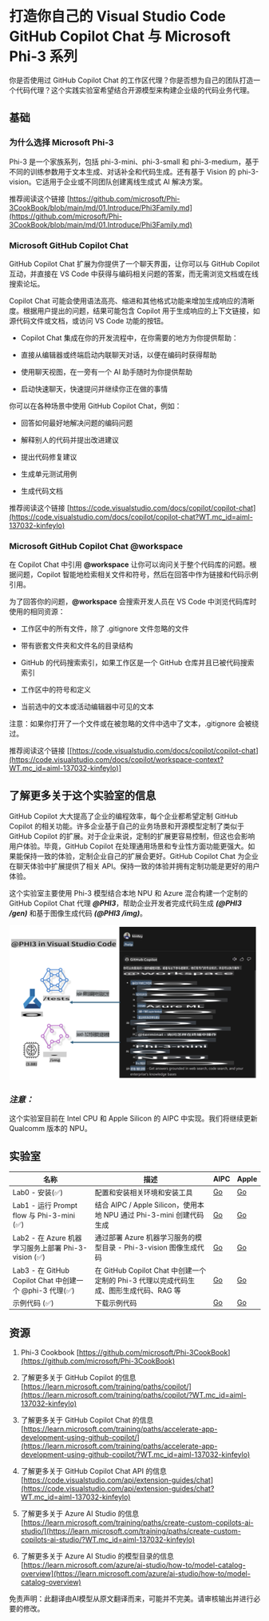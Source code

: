 # **打造你自己的 Visual Studio Code GitHub Copilot Chat 与 Microsoft Phi-3 系列**

你是否使用过 GitHub Copilot Chat 的工作区代理？你是否想为自己的团队打造一个代码代理？这个实践实验室希望结合开源模型来构建企业级的代码业务代理。

## **基础**

### **为什么选择 Microsoft Phi-3**

Phi-3 是一个家族系列，包括 phi-3-mini、phi-3-small 和 phi-3-medium，基于不同的训练参数用于文本生成、对话补全和代码生成。还有基于 Vision 的 phi-3-vision。它适用于企业或不同团队创建离线生成式 AI 解决方案。

推荐阅读这个链接 [https://github.com/microsoft/Phi-3CookBook/blob/main/md/01.Introduce/Phi3Family.md](https://github.com/microsoft/Phi-3CookBook/blob/main/md/01.Introduce/Phi3Family.md)

### **Microsoft GitHub Copilot Chat**

GitHub Copilot Chat 扩展为你提供了一个聊天界面，让你可以与 GitHub Copilot 互动，并直接在 VS Code 中获得与编码相关问题的答案，而无需浏览文档或在线搜索论坛。

Copilot Chat 可能会使用语法高亮、缩进和其他格式功能来增加生成响应的清晰度。根据用户提出的问题，结果可能包含 Copilot 用于生成响应的上下文链接，如源代码文件或文档，或访问 VS Code 功能的按钮。

- Copilot Chat 集成在你的开发流程中，在你需要的地方为你提供帮助：

- 直接从编辑器或终端启动内联聊天对话，以便在编码时获得帮助

- 使用聊天视图，在一旁有一个 AI 助手随时为你提供帮助

- 启动快速聊天，快速提问并继续你正在做的事情

你可以在各种场景中使用 GitHub Copilot Chat，例如：

- 回答如何最好地解决问题的编码问题

- 解释别人的代码并提出改进建议

- 提出代码修复建议

- 生成单元测试用例

- 生成代码文档

推荐阅读这个链接 [https://code.visualstudio.com/docs/copilot/copilot-chat](https://code.visualstudio.com/docs/copilot/copilot-chat?WT.mc_id=aiml-137032-kinfeylo)


###  **Microsoft GitHub Copilot Chat @workspace**

在 Copilot Chat 中引用 **@workspace** 让你可以询问关于整个代码库的问题。根据问题，Copilot 智能地检索相关文件和符号，然后在回答中作为链接和代码示例引用。

为了回答你的问题，**@workspace** 会搜索开发人员在 VS Code 中浏览代码库时使用的相同资源：

- 工作区中的所有文件，除了 .gitignore 文件忽略的文件

- 带有嵌套文件夹和文件名的目录结构

- GitHub 的代码搜索索引，如果工作区是一个 GitHub 仓库并且已被代码搜索索引

- 工作区中的符号和定义

- 当前选中的文本或活动编辑器中可见的文本

注意：如果你打开了一个文件或在被忽略的文件中选中了文本，.gitignore 会被绕过。

推荐阅读这个链接 [[https://code.visualstudio.com/docs/copilot/copilot-chat](https://code.visualstudio.com/docs/copilot/workspace-context?WT.mc_id=aiml-137032-kinfeylo)]


## **了解更多关于这个实验室的信息**

GitHub Copilot 大大提高了企业的编程效率，每个企业都希望定制 GitHub Copilot 的相关功能。许多企业基于自己的业务场景和开源模型定制了类似于 GitHub Copilot 的扩展。对于企业来说，定制的扩展更容易控制，但这也会影响用户体验。毕竟，GitHub Copilot 在处理通用场景和专业性方面功能更强大。如果能保持一致的体验，定制企业自己的扩展会更好。GitHub Copilot Chat 为企业在聊天体验中扩展提供了相关 API。保持一致的体验并拥有定制功能是更好的用户体验。

这个实验室主要使用 Phi-3 模型结合本地 NPU 和 Azure 混合构建一个定制的 GitHub Copilot Chat 代理 ***@PHI3***，帮助企业开发者完成代码生成 ***(@PHI3 /gen)*** 和基于图像生成代码 ***(@PHI3 /img)***。

![PHI3](../../../../../translated_images/cover.d430b054ed524c747b7ab90cf1b12cbf65dbc199017fbd08ce9fab9f47204e03.zh.png)

### ***注意：***

这个实验室目前在 Intel CPU 和 Apple Silicon 的 AIPC 中实现。我们将继续更新 Qualcomm 版本的 NPU。


## **实验室**

| 名称 | 描述 | AIPC | Apple |
| ------------ | ----------- | -------- |-------- |
| Lab0 - 安装(✅) | 配置和安装相关环境和安装工具 | [Go](./HOL/AIPC/01.Installations.md) |[Go](./HOL/Apple/01.Installations.md) |
| Lab1 - 运行 Prompt flow 与 Phi-3-mini (✅) | 结合 AIPC / Apple Silicon，使用本地 NPU 通过 Phi-3-mini 创建代码生成 | [Go](./HOL/AIPC/02.PromptflowWithNPU.md) |  [Go](./HOL/Apple/02.PromptflowWithMLX.md) |
| Lab2 - 在 Azure 机器学习服务上部署 Phi-3-vision (✅) | 通过部署 Azure 机器学习服务的模型目录 - Phi-3-vision 图像生成代码 | [Go](./HOL/AIPC/03.DeployPhi3VisionOnAzure.md) |[Go](./HOL/Apple/03.DeployPhi3VisionOnAzure.md) |
| Lab3 - 在 GitHub Copilot Chat 中创建一个 @phi-3 代理(✅)  | 在 GitHub Copilot Chat 中创建一个定制的 Phi-3 代理以完成代码生成、图形生成代码、RAG 等 | [Go](./HOL/AIPC/04.CreatePhi3AgentInVSCode.md) | [Go](./HOL/Apple/04.CreatePhi3AgentInVSCode.md) |
| 示例代码 (✅)  | 下载示例代码 | [Go](../../../../../code/07.Lab/01/AIPC) | [Go](../../../../../code/07.Lab/01/Apple) |


## **资源**

1. Phi-3 Cookbook [https://github.com/microsoft/Phi-3CookBook](https://github.com/microsoft/Phi-3CookBook)

2. 了解更多关于 GitHub Copilot 的信息 [https://learn.microsoft.com/training/paths/copilot/](https://learn.microsoft.com/training/paths/copilot/?WT.mc_id=aiml-137032-kinfeylo)

3. 了解更多关于 GitHub Copilot Chat 的信息 [https://learn.microsoft.com/training/paths/accelerate-app-development-using-github-copilot/](https://learn.microsoft.com/training/paths/accelerate-app-development-using-github-copilot/?WT.mc_id=aiml-137032-kinfeylo)

4. 了解更多关于 GitHub Copilot Chat API 的信息 [https://code.visualstudio.com/api/extension-guides/chat](https://code.visualstudio.com/api/extension-guides/chat?WT.mc_id=aiml-137032-kinfeylo)

5. 了解更多关于 Azure AI Studio 的信息 [https://learn.microsoft.com/training/paths/create-custom-copilots-ai-studio/](https://learn.microsoft.com/training/paths/create-custom-copilots-ai-studio/?WT.mc_id=aiml-137032-kinfeylo)

6. 了解更多关于 Azure AI Studio 的模型目录的信息 [https://learn.microsoft.com/azure/ai-studio/how-to/model-catalog-overview](https://learn.microsoft.com/azure/ai-studio/how-to/model-catalog-overview)

免责声明：此翻译由AI模型从原文翻译而来，可能并不完美。请审核输出并进行必要的修改。